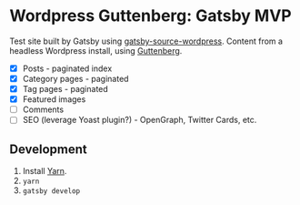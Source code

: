 # Wordpress Guttenberg: Gatsby MVP

Test site built by Gatsby using [gatsby-source-wordpress](https://github.com/gatsbyjs/gatsby/tree/master/packages/gatsby-source-wordpress). Content from a headless Wordpress install, using [Guttenberg](https://wordpress.org/gutenberg/).

- [x] Posts - paginated index
- [x] Category pages - paginated
- [x] Tag pages - paginated
- [x] Featured images
- [ ] Comments
- [ ] SEO (leverage Yoast plugin?) - OpenGraph, Twitter Cards, etc.

## Development

1. Install [Yarn](https://yarnpkg.com/en/).
2. `yarn`
3. `gatsby develop`
